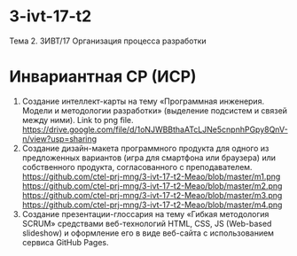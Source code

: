 # 3-ivt-17-t2
Тема 2. 3ИВТ/17
Организация процесса разработки 
# Инвариантная СР (ИСР)
1. Создание интеллект-карты на тему «Программная инженерия. Модели и методологии разработки» (выделение подсистем и связей между ними).
Link to png file.
https://drive.google.com/file/d/1oNJWBBthaATcLJNe5cnpnhPGpy8QnV-n/view?usp=sharing
2. Создание дизайн-макета программного продукта для одного из предложенных вариантов (игра для смартфона или браузера) или собственного продукта, согласованного с преподавателем.
https://github.com/ctel-prj-mng/3-ivt-17-t2-Meao/blob/master/m1.png
https://github.com/ctel-prj-mng/3-ivt-17-t2-Meao/blob/master/m2.png
https://github.com/ctel-prj-mng/3-ivt-17-t2-Meao/blob/master/m3.png
https://github.com/ctel-prj-mng/3-ivt-17-t2-Meao/blob/master/m4.png
3. Создание презентации-глоссария на тему «Гибкая методология SCRUM» средствами веб-технологий HTML, CSS, JS (Web-based slideshow) и оформление его в виде веб-сайта с использованием сервиса GitHub Pages.

